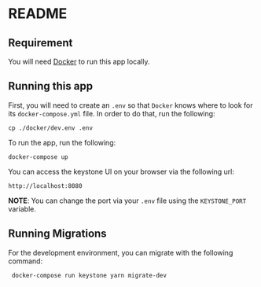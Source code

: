 # README

## Requirement

You will need [Docker](https://www.docker.com/) to run this app locally.

## Running this app

First, you will need to create an `.env` so that `Docker` knows where to look for its `docker-compose.yml` file. In order to do that, run the following:

```
cp ./docker/dev.env .env
```

To run the app, run the following:

```
docker-compose up
```

You can access the keystone UI on your browser via the following url:

```
http://localhost:8080
```

**NOTE**: You can change the port via your `.env` file using the `KEYSTONE_PORT` variable.

## Running Migrations
For the development environment, you can migrate with the following command:
```
 docker-compose run keystone yarn migrate-dev
 ```
